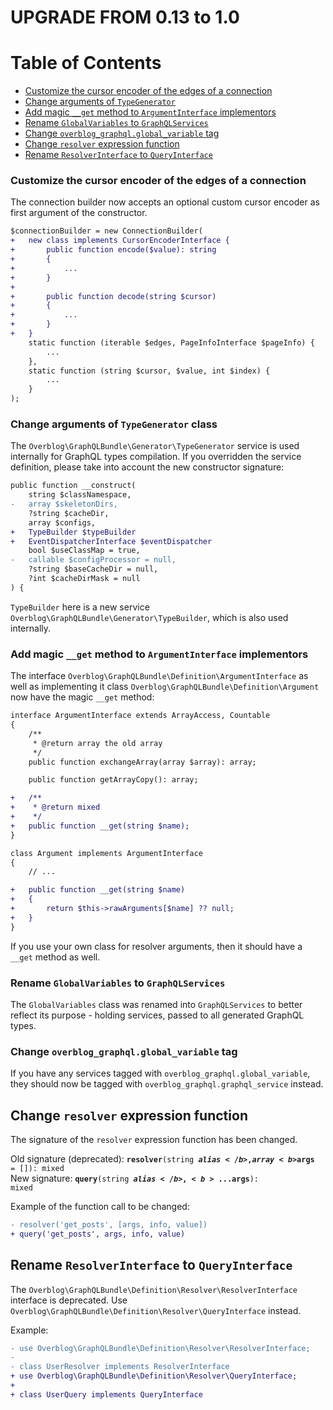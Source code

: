 UPGRADE FROM 0.13 to 1.0
=======================

# Table of Contents

- [Customize the cursor encoder of the edges of a connection](#customize-the-cursor-encoder-of-the-edges-of-a-connection)
- [Change arguments of `TypeGenerator`](#change-arguments-of-typegenerator-class)
- [Add magic `__get` method to `ArgumentInterface` implementors](#add-magic-__get-method-to-argumentinterface-implementors)
- [Rename `GlobalVariables` to `GraphQLServices`](#rename-globalvariables-to-graphqlservices)
- [Change `overblog_graphql.global_variable` tag](#change-overblog_graphqlglobal_variable-tag)
- [Change `resolver` expression function](#change-resolver-expression-function)
- [Rename `ResolverInterface` to `QueryInterface`](#rename-resolverinterface-to-queryinterface)

### Customize the cursor encoder of the edges of a connection

The connection builder now accepts an optional custom cursor encoder as first argument of the constructor.

```diff
$connectionBuilder = new ConnectionBuilder(
+   new class implements CursorEncoderInterface {
+       public function encode($value): string
+       {
+           ...
+       }
+
+       public function decode(string $cursor)
+       {
+           ...
+       }
+   }
    static function (iterable $edges, PageInfoInterface $pageInfo) {
        ...
    },
    static function (string $cursor, $value, int $index) {
        ...
    }
);
```

### Change arguments of `TypeGenerator` class

The `Overblog\GraphQLBundle\Generator\TypeGenerator` service is used internally for GraphQL types compilation. If you 
overridden the service definition, please take into account the new constructor signature:

```diff
public function __construct(
    string $classNamespace,
-   array $skeletonDirs,
    ?string $cacheDir,
    array $configs,
+   TypeBuilder $typeBuilder
+   EventDispatcherInterface $eventDispatcher
    bool $useClassMap = true,
-   callable $configProcessor = null,
    ?string $baseCacheDir = null,
    ?int $cacheDirMask = null
) {
```
`TypeBuilder` here is a new service `Overblog\GraphQLBundle\Generator\TypeBuilder`, which is also used internally.

### Add magic `__get` method to `ArgumentInterface` implementors

The interface `Overblog\GraphQLBundle\Definition\ArgumentInterface` as well as implementing it class 
`Overblog\GraphQLBundle\Definition\Argument` now have the magic `__get` method:

```diff
interface ArgumentInterface extends ArrayAccess, Countable
{
    /**
     * @return array the old array
     */
    public function exchangeArray(array $array): array;

    public function getArrayCopy(): array;

+   /**
+    * @return mixed
+    */
+   public function __get(string $name);
}

class Argument implements ArgumentInterface
{
    // ...

+   public function __get(string $name)
+   {
+       return $this->rawArguments[$name] ?? null;
+   }
}
```
If you use your own class for resolver arguments, then it should have a `__get` method as well.


### Rename `GlobalVariables` to `GraphQLServices`

The `GlobalVariables` class was renamed into `GraphQLServices` to better reflect its purpose - holding services, 
passed to all generated GraphQL types. 


### Change `overblog_graphql.global_variable` tag

If you have any services tagged with `overblog_graphql.global_variable`, they should now be tagged with
`overblog_graphql.graphql_service` instead.


## Change `resolver` expression function

The signature of the `resolver` expression function has been changed. 

Old signature (deprecated): <code><b>resolver</b>(string <b>$alias</b>, array <b>$args</b> = []): mixed</code>  
New signature: <code><b>query</b>(string <b>$alias</b>, <b>...$args</b>): mixed</code>

Example of the function call to be changed:
```diff
- resolver('get_posts', [args, info, value])
+ query('get_posts', args, info, value)
```


## Rename `ResolverInterface` to `QueryInterface`

The `Overblog\GraphQLBundle\Definition\Resolver\ResolverInterface` interface is deprecated. Use 
`Overblog\GraphQLBundle\Definition\Resolver\QueryInterface` instead.

Example:
```diff
- use Overblog\GraphQLBundle\Definition\Resolver\ResolverInterface;
-
- class UserResolver implements ResolverInterface
+ use Overblog\GraphQLBundle\Definition\Resolver\QueryInterface;
+
+ class UserQuery implements QueryInterface
```

